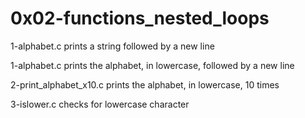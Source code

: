 # 0x02-functions_nested_loops

1-alphabet.c prints a string followed by a new line

1-alphabet.c prints the alphabet, in lowercase, followed by a new line

2-print_alphabet_x10.c prints the alphabet, in lowercase, 10 times

3-islower.c checks for lowercase character
